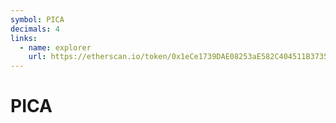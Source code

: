 ```yaml
---
symbol: PICA
decimals: 4
links:
  - name: explorer
    url: https://etherscan.io/token/0x1eCe1739DAE08253aE582C404511B37355B42C84
---
```


# PICA
